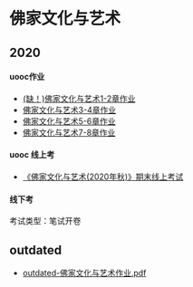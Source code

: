 # 佛家文化与艺术

## 2020

#### uooc作业

+ <a href="#" target="blank">(缺！)佛家文化与艺术1-2章作业</a>
+ <a href="./2020/佛家文化3-4章作业.pdf" target="blank">佛家文化与艺术3-4章作业</a>
+ <a href="./2020/佛家文化5-6章作业.pdf" target="blank">佛家文化与艺术5-6章作业</a>
+ <a href="./2020/佛家文化5-6章作业.pdf" target="blank">佛家文化与艺术7-8章作业</a>

#### uooc 线上考

+ <a href="./2020/《佛家文化与艺术(2020年秋)》期末线上考试.pdf" target="blank">《佛家文化与艺术(2020年秋)》期末线上考试</a>

#### 线下考

考试类型：笔试开卷



## outdated

+ <a href="./outdated/outdated-佛家文化与艺术作业.pdf" target="blank">outdated-佛家文化与艺术作业.pdf</a>

